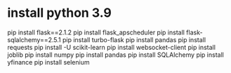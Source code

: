 # install python 3.9
pip install flask==2.1.2
pip install flask_apscheduler
pip install flask-sqlalchemy==2.5.1
pip install turbo-flask
pip install pandas
pip install requests
pip install -U scikit-learn
pip install websocket-client
pip install joblib
pip install numpy
pip install pandas
pip install SQLAlchemy
pip install yfinance
pip install selenium
